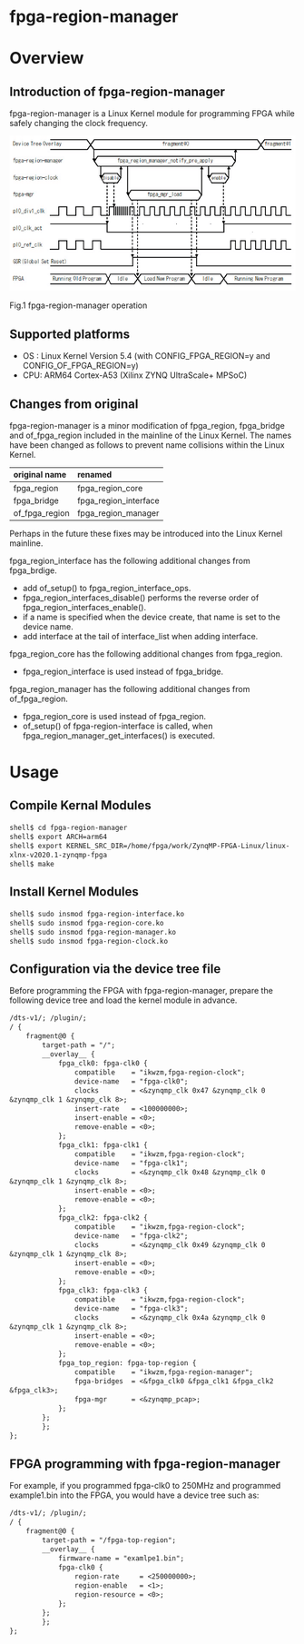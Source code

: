 fpga-region-manager
==================================================================================

# Overview

## Introduction of fpga-region-manager

fpga-region-manager is a Linux Kernel module for programming FPGA while safely changing the clock frequency.

![Fig.1 fpga-region-manager operation](./Readme-1.jpg "Fig.1 fpga-region-manager operation")

Fig.1 fpga-region-manager operation

## Supported platforms

* OS : Linux Kernel Version 5.4 (with CONFIG_FPGA_REGION=y and CONFIG_OF_FPGA_REGION=y)
* CPU: ARM64 Cortex-A53 (Xilinx ZYNQ UltraScale+ MPSoC)

## Changes from original

fpga-region-manager is a minor modification of fpga_region, fpga_bridge and of_fpga_region included in the mainline of the Linux Kernel.
The names have been changed as follows to prevent name collisions within the Linux Kernel.

| original name       | renamed                |
|:--------------------|:-----------------------|
| fpga_region         | fpga_region_core       |
| fpga_bridge         | fpga_region_interface  |
| of_fpga_region      | fpga_region_manager    |

Perhaps in the future these fixes may be introduced into the Linux Kernel mainline.

fpga_region_interface has the following additional changes from fpga_brdige.

  * add of_setup() to fpga_region_interface_ops.
  * fpga_region_interfaces_disable() performs the reverse order of fpga_region_interfaces_enable().
  * if a name is specified when the device create, that name is set to the device name.
  * add interface at the tail of interface_list when adding interface.

fpga_region_core has the following additional changes from fpga_region.

  * fpga_region_interface is used instead of fpga_bridge.

fpga_region_manager has the following additional changes from of_fpga_region.

  * fpga_region_core is used instead of fpga_region.
  * of_setup() of fpga-region-interface is called, when fpga_region_manager_get_interfaces() is executed.

# Usage

## Compile Kernal Modules

```console
shell$ cd fpga-region-manager
shell$ export ARCH=arm64
shell$ export KERNEL_SRC_DIR=/home/fpga/work/ZynqMP-FPGA-Linux/linux-xlnx-v2020.1-zynqmp-fpga
shell$ make
```

## Install Kernel Modules

```console
shell$ sudo insmod fpga-region-interface.ko
shell$ sudo insmod fpga-region-core.ko
shell$ sudo insmod fpga-region-manager.ko
shell$ sudo insmod fpga-region-clock.ko
```

## Configuration via the device tree file

Before programming the FPGA with fpga-region-manager, prepare the following device tree and load the kernel module in advance.

```devicetree:fpga-top-region.dts
/dts-v1/; /plugin/;
/ {
	fragment@0 {
		target-path = "/";
		__overlay__ {
			fpga_clk0: fpga-clk0 {
				compatible    = "ikwzm,fpga-region-clock";
				device-name   = "fpga-clk0";
				clocks        = <&zynqmp_clk 0x47 &zynqmp_clk 0 &zynqmp_clk 1 &zynqmp_clk 8>;
				insert-rate   = <100000000>;
				insert-enable = <0>;
				remove-enable = <0>;
			};
			fpga_clk1: fpga-clk1 {
				compatible    = "ikwzm,fpga-region-clock";
				device-name   = "fpga-clk1";
				clocks        = <&zynqmp_clk 0x48 &zynqmp_clk 0 &zynqmp_clk 1 &zynqmp_clk 8>;
				insert-enable = <0>;
				remove-enable = <0>;
			};
			fpga_clk2: fpga-clk2 {
				compatible    = "ikwzm,fpga-region-clock";
				device-name   = "fpga-clk2";
				clocks        = <&zynqmp_clk 0x49 &zynqmp_clk 0 &zynqmp_clk 1 &zynqmp_clk 8>;
				insert-enable = <0>;
				remove-enable = <0>;
			};
			fpga_clk3: fpga-clk3 {
				compatible    = "ikwzm,fpga-region-clock";
				device-name   = "fpga-clk3";
				clocks        = <&zynqmp_clk 0x4a &zynqmp_clk 0 &zynqmp_clk 1 &zynqmp_clk 8>;
				insert-enable = <0>;
				remove-enable = <0>;
			};
			fpga_top_region: fpga-top-region {
				compatible    = "ikwzm,fpga-region-manager";
				fpga-bridges  = <&fpga_clk0 &fpga_clk1 &fpga_clk2 &fpga_clk3>;
				fpga-mgr      = <&zynqmp_pcap>;
			};
		};
        };
};
```

## FPGA programming with fpga-region-manager

For example, if you programmed fpga-clk0 to 250MHz and programmed example1.bin into the FPGA,
you would have a device tree such as:

```devicetree:example1.dts
/dts-v1/; /plugin/;
/ {
	fragment@0 {
		target-path = "/fpga-top-region";
		__overlay__ {
			firmware-name = "examlpe1.bin";
			fpga-clk0 {
				region-rate     = <250000000>;
				region-enable   = <1>;
				region-resource = <0>;
			};
		};
        };
};
```

